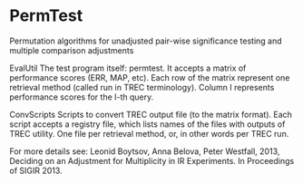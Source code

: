 PermTest
========

Permutation algorithms for unadjusted pair-wise significance testing and multiple comparison adjustments

 EvalUtil
    The test program itself: permtest. It accepts a matrix of performance scores (ERR, MAP, etc). 
    Each row of the matrix represent one retrieval method (called run in TREC terminology). 
    Column I represents performance scores for the I-th query.

 ConvScripts
    Scripts to convert TREC output file (to the matrix format). Each script accepts a registry file,
    which lists names of the files with outputs of TREC utility. One file per retrieval method,
    or, in other words per TREC run.
    

 For more details see:
   Leonid Boytsov, Anna Belova, Peter Westfall, 2013, 
   Deciding on an Adjustment for Multiplicity in IR Experiments.
   In Proceedings of SIGIR 2013.
